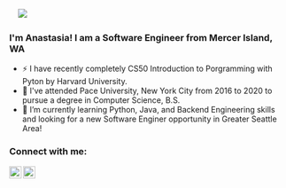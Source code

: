 <a href="https://sourcerer.io/ag10946n"><img src="https://img.shields.io/badge/Python-31%20commits-orange.svg" alt=""></a>
<a href="https://sourcerer.io/ag10946n"><img src="https://img.shields.io/badge/JavaScript-25%20commits-orange.svg" alt=""></a>
<a href="https://sourcerer.io/ag10946n"><img src="https://img.shields.io/badge/C-24%20commits-orange.svg" alt=""></a>
<a href="https://sourcerer.io/ag10946n"><img src="https://img.shields.io/badge/C++-14%20commits-orange.svg" alt=""></a>
![](https://komarev.com/ghpvc/?username=MaksymKarunos&color=green)  
### I'm Anastasia! I am a Software Engineer from Mercer Island, WA
- ⚡ I have recently completely CS50 Introduction to Porgramming with Pyton by Harvard University.        
- 🔭 I've attended Pace University, New York City from 2016 to 2020 to pursue a degree in Computer Science, B.S.
- 🌱 I’m currently learning Python, Java, and Backend Engineering skills and looking for a new Software Enginer opportunity in Greater Seattle Area!
       
### Connect with me:    
   
[<img align="left" alt="ag10946n | LinkedIn" width="22px" src="https://cdn.jsdelivr.net/npm/simple-icons@v3/icons/linkedin.svg" />](https://www.linkedin.com/in/anastasiakarunos/) 
[<img align="left" alt="ag10946n | LinkedIn" width="22px" src="https://cdn.jsdelivr.net/npm/simple-icons@v3/icons/gmail.svg" />](mailto:ag10946n@gmail.com?subject=[GitHub]%20Source%20Han%20Sans)
<br /> 
